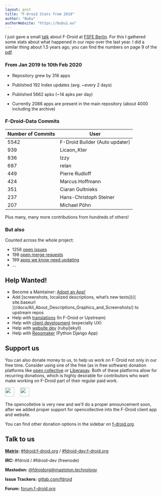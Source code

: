 ```yaml
---
layout: post
title: "F-Droid Stats from 2019"
author: "Bubu"
authorWebsite: "https://bubu1.eu"
---
```


I just gave a small [talk](https://bubu1.eu/fdroid_fsfe_berlin_feb20.pdf) about F-Droid at [FSFE Berlin](https://libranet.de/profile/fsfeberlin). 
For this I gathered some stats about what happened in our repo over the last year. I did a similar thing about 1.5 years ago, you can find the numbers on page 9 of the [pdf](https://bubu1.eu/fdroid_lightning_talk_nextcloudconf.pdf).

### From Jan 2019 to 10th Feb 2020

* Repository grew by 316 apps

* Published 192 Index updates (avg. ~every 2 days)

* Published 5662 apks (~14 apks per day)

* Currently 2086 apps are present in the main repository (about 4000 including the archive)


### F-Droid-Data Commits

| Number of Commits | User                          |
|-------------------|-------------------------------|
| 5542              | F-Droid Builder (Auto updater)|
| 939               | Licaon_Kter                   |
| 836               | Izzy                          |
| 687               | relan                         |
| 449               | Pierre Rudloff                |
| 424               | Marcus Hoffmann               |
| 351               | Ciaran Gultnieks              |
| 237               | Hans-Christoph Steiner        |
| 207               | Michael Pöhn                  |

Plus many, many more contributions from hundreds of others!
 
### But also

Counted across the whole project:

* 1258 [open issues](https://gitlab.com/groups/fdroid/-/issues)
* 198 [open merge requests](https://gitlab.com/groups/fdroid/-/merge_requests)
* 199 [apps we know need updating](https://monitor.f-droid.org/builds/needsupdate)
* ...

## Help Wanted!

* Become a Maintainer: [Adopt an App!](https://gitlab.com/fdroid/fdroiddata/-/merge_requests?label_name%5B%5D=New+App)
* Add [screenshots, localized descriptions, what’s new texts]({{ site.baseurl }}/docs/All_About_Descriptions_Graphics_and_Screenshots/) to upstream repos
* Help with [translations](https://hosted.weblate.org/projects/f-droid/) (In F-Droid or Upstream)
* Help with [client development](https://gitlab.com/fdroid/fdroidclient) (especially UX)
* Help with [website dev](https://gitlab.com/fdroid/fdroid-website) (ruby/jekyll)
* Help with [Repomaker](https://gitlab.com/fdroid/repomaker) (Python Django App)


## Support us

You can also donate money to us, to help us work on F-Droid not only in our free time.
Consider using one of the free (as in free software) donation platforms like [open collective](https://opencollective.com/f-droid/) or [Liberapay](https://liberapay.com/F-Droid-Data/).
Both of these platforms allow for recurring donations, which is highly desirable for contributors who want make working on F-Droid part of their regular paid work.

<a href="https://opencollective.com/f-droid"><img src="{% asset opencollectivelogo.svg %}" height="30" style="box-shadow: unset;" ></a>&nbsp;&nbsp; &nbsp;
<a href="https://liberapay.com/F-Droid-Data/"><img src="{% asset liberapay_donate_button.svg %}" height="30" style="box-shadow: unset;" ></a>

The opencolletive is very new and we'll do a proper announcement soon, after we added proper support for opencollective into the F-Droid client app and website.

You can find other donation options in the sidebar on [f-droid.org](https://f-droid.org).

## Talk to us

**[Matrix](https://matrix.org):** [#fdroid:f-droid.org](https://riot.im/app/#fdroid:f-droid.org) / [#fdroid-dev:f-droid.org](https://riot.im/app/#fdroid-dev:f-droid.org)

**IRC:** #fdroid / #fdroid-dev (freenode)

**Mastodon:** [@fdroidorg@mastoton.technology](https://mastodon.technology/@fdroidorg)

**Issue Trackers:** [gitlab.com/fdroid](https://gitlab.com/fdroid)

**Forum:** [forum.f-droid.org](https://forum.f-droid.org)
